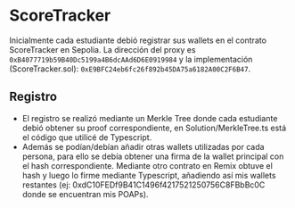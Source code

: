 # ScoreTracker
Inicialmente cada estudiante debió registrar sus wallets en el contrato ScoreTracker en Sepolia.
La dirección del proxy es `0xB4077719b59B40Dc5199a4B6dcAAd6D6E0919984` y la implementación (ScoreTracker.sol): `0xE9BFC24eb6fc26f892b45DA75a6182A00C2F6B47`.
## Registro
- El registro se realizó mediante un Merkle Tree donde cada estudiante debió obtener su proof correspondiente, en Solution/MerkleTree.ts está el código que utilicé de Typescript.
- Además se podían/debían añadir otras wallets utilizadas por cada persona, para ello se debía obtener una firma de la wallet principal con el hash correspondiente. Mediante otro contrato en Remix obtuve el hash y luego lo firme mediante Typescript, añadiendo así mis wallets restantes (ej: 0xdC10FEDf9B41C1496f4217521250756C8FBbBc0C donde se encuentran mis POAPs).